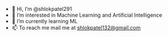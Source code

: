 - 👋 Hi, I’m @shlokpatel291
- 👀 I’m interested in Machine Learning and Artificial Intelligence
- 🌱 I’m currently learning ML
- 📫 To reach me mail me at shlokpatel132@gmail.com

<!---
shlokpatel291/shlokpatel291 is a ✨ special ✨ repository because its `README.md` (this file) appears on your GitHub profile.
You can click the Preview link to take a look at your changes.
--->
